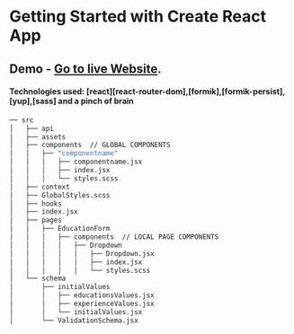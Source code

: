 # Getting Started with Create React App

## Demo - [Go to live Website](https://resume-app-production.up.railway.app/).

#### Technologies used: [react][react-router-dom],[formik],[formik-persist],[yup],[sass] and a pinch of brain

```bash
── src
│   ├── api   
│   ├── assets  
│   ├── components  // GLOBAL COMPONENTS
│   │   ├── "componentname" 
│   │   │   ├── componentname.jsx 
│   │   │   ├── index.jsx 
│   │   │   └── styles.scss 
│   ├── context
│   ├── GlobalStyles.scss
│   ├── hooks
│   ├── index.jsx
│   ├── pages 
│   │   ├── EducationForm 
│   │   │   ├── components  // LOCAL PAGE COMPONENTS
│   │   │   │   ├── Dropdown
│   │   │   │   │   ├── Dropdown.jsx
│   │   │   │   │   ├── index.jsx
│   │   │   │   │   └── styles.scss
│   └── schema
│       ├── initialValues
│       │   ├── educationsValues.jsx
│       │   ├── experienceValues.jsx
│       │   └── initialValues.jsx
│       └── ValidationSchema.jsx
```
